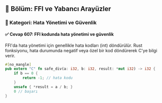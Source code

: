 ## 📘 Bölüm: FFI ve Yabancı Arayüzler  
### 🔹 Kategori: Hata Yönetimi ve Güvenlik  
#### ✅ Cevap 607: FFI kodunda hata yönetimi ve güvenlik

FFI'da hata yönetimi için genellikle hata kodları (int) döndürülür. Rust fonksiyonu, hata durumunda negatif veya özel bir kod döndürerek C'ye bilgi verir.

```rust
#[no_mangle]
pub extern "C" fn safe_div(a: i32, b: i32, result: *mut i32) -> i32 {
    if b == 0 {
        return -1; // hata kodu
    }
    unsafe { *result = a / b; }
    0 // başarı
}
```
